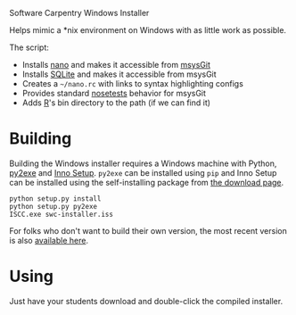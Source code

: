 Software Carpentry Windows Installer

Helps mimic a *nix environment on Windows with as little work as possible.

The script:

* Installs [nano][] and makes it accessible from [msysGit][]
* Installs [SQLite][] and makes it accessible from msysGit
* Creates a `~/nano.rc` with links to syntax highlighting configs
* Provides standard [nosetests][] behavior for msysGit
* Adds [R][]'s bin directory to the path (if we can find it)

Building
========

Building the Windows installer requires a Windows machine with Python,
[py2exe][] and [Inno Setup][inno]. `py2exe` can be installed using `pip` and
Inno Setup can be installed using the self-installing package from
[the download page][inno-download].

```
python setup.py install
python setup.py py2exe
ISCC.exe swc-installer.iss
```

For folks who don't want to build their own version, the most recent
version is also [available here][compiled].

Using
=====

Just have your students download and double-click the compiled
installer.

[msysGit]: http://msysgit.github.io/
[nano]: http://www.nano-editor.org/
[SQLite]: http://www.sqlite.org/
[nosetests]: https://nose.readthedocs.org/en/latest/usage.html
[R]: http://www.r-project.org/
[py2exe]: http://py2exe.org/
[inno]: http://www.jrsoftware.org/isinfo.php
[inno-download]: http://www.jrsoftware.org/isdl.php
[compiled]: http://files.software-carpentry.org/SWCarpentryInstaller.exe
